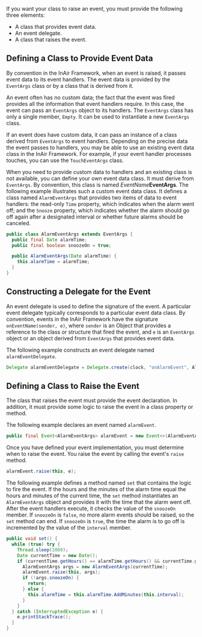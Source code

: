 If you want your class to raise an event, you must provide the following three elements:

- A class that provides event data.
- An event delegate.
- A class that raises the event.

## Defining a Class to Provide Event Data

By convention in the InAir Framework, when an event is raised, it passes event data to its event handlers. The event data is provided by the `EventArgs` class or by a class that is derived from it.

An event often has no custom data; the fact that the event was fired provides all the information that event handlers require. In this case, the event can pass an `EventArgs` object to its handlers. The `EventArgs` class has only a single member, `Empty`. It can be used to instantiate a new `EventArgs` class.

If an event does have custom data, it can pass an instance of a class derived from `EventArgs` to event handlers. Depending on the precise data the event passes to handlers, you may be able to use an existing event data class in the InAir Framework. For example, if your event handler processes touches, you can use the `TouchEventArgs` class.

When you need to provide custom data to handlers and an existing class is not available, you can define your own event data class. It must derive from `EventArgs`. By convention, this class is named *EventName***EventArgs**. The following example illustrates such a custom event data class. It defines a class named `AlarmEventArgs` that provides two items of data to event handlers: the read-only `Time` property, which indicates when the alarm went off; and the `Snooze` property, which indicates whether the alarm should go off again after a designated interval or whether future alarms should be canceled.

```java
public class AlarmEventArgs extends EventArgs {
  public final Date alarmTime;
  public final boolean snoozeOn = true;

  public AlarmEventArgs(Date alarmTime) {
    this.alarmTime = alarmTime;
  }
}
```

## Constructing a Delegate for the Event

An event delegate is used to define the signature of the event. A particular event delegate typically corresponds to a particular event data class. By convention, events in the InAir Framework have the signature `onEventName(sender, e)`, where `sender` is an Object that provides a reference to the class or structure that fired the event, and `e` is an `EventArgs` object or an object derived from `EventArgs` that provides event data.

The following example constructs an event delegate named `alarmEventDelegate`.

```java
Delegate alarmEventDelegate = Delegate.create(clock, "onAlarmEvent", AlarmEventArgs.class);
```

## Defining a Class to Raise the Event

The class that raises the event must provide the event declaration. In addition, it must provide some logic to raise the event in a class property or method.

The following example declares an event named `alarmEvent`.
```java
public final Event<AlarmEventArgs> alarmEvent = new Event<>(AlarmEventArgs.class);
```

Once you have defined your event implementation, you must determine when to raise the event. You raise the event by calling the event's `raise` method.
```java
alarmEvent.raise(this, e);
```

The following example defines a method named `set` that contains the logic to fire the event. If the hours and the minutes of the alarm time equal the hours and minutes of the current time, the `set` method instantiates an `AlarmEventArgs` object and provides it with the time that the alarm went off. After the event handlers execute, it checks the value of the `snoozeOn` member. If `snoozeOn` is `false`, no more alarm events should be raised, so the `set` method can end. If `snoozeOn` is `true`, the time the alarm is to go off is incremented by the value of the `interval` member.
```java
public void set() {
  while (true) try {
    Thread.sleep(2000);
    Date currentTime = new Date();
    if (currentTime.getHours() == alarmTime.getHours() && currentTime.getMinutes() == alarmTime.getMinutes()) {
      AlarmEventArgs args = new AlarmEventArgs(currentTime);
      alarmEvent.raise(this, args);
      if (!args.snoozeOn) {
        return;
      } else {
        this.alarmTime = this.alarmTime.AddMinutes(this.interval);
      }
    }
  } catch (InterruptedException e) {
    e.printStackTrace();
  }
}
```